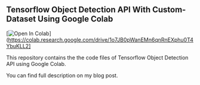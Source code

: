 ## Tensorflow Object Detection API With Custom-Dataset Using Google Colab



[![Open In Colab](https://colab.research.google.com/assets/colab-badge.svg)](https://colab.research.google.com/drive/1o7JB0pWanEMn6qnRnEXphu0T4YbuKLL2]

This repository contains the the code files of Tensorflow Object Detection API using Google Colab.

You can find full description on my blog post.